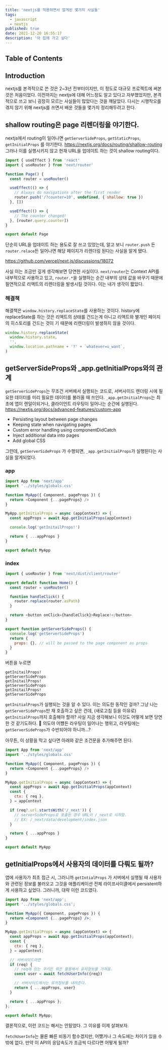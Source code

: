 ```yaml
---
title: 'nextjs를 적용하면서 알게된 몇가지 사실들'
tags:
  - javascript
  - nextjs
published: true
date: 2021-12-20 16:55:17
description: '아 집에 가고 싶다'
---
```


## Table of Contents

## Introduction

nextjs를 본격적으로 쓴 것은 2~3년 전부터이지만, 이 정도로 대규모 프로젝트에 써본 것은 처음이었다. 이전까지는 nextjs에 대해 어느정도 알고 있다고 자부했었지만, 본격적으로 쓰고 보니 굉장히 모르는 사실들이 많았다는 것을 꺠달았다. 다시는 시행착오를 겪지 않기 위해 nextjs를 쓰면서 배운 것들을 몇가지 정리해두려고 한다.

## shallow routing은 page 리렌더링을 야기한다.

nextjs에서 routing이 일어나면 `getServerSideProps`, `getStaticProps`, `getInitialProps` 를 야기한다. https://nextjs.org/docs/routing/shallow-routing 그러나 이를 실행시키지 않고 현재 URL을 업데이트 하는 것이 shallow routing이다.

```javascript
import { useEffect } from 'react'
import { useRouter } from 'next/router'

function Page() {
  const router = useRouter()

  useEffect(() => {
    // Always do navigations after the first render
    router.push('/?counter=10', undefined, { shallow: true })
  }, [])

  useEffect(() => {
    // The counter changed!
  }, [router.query.counter])
}

export default Page
```

단순히 URL을 업데이트 하는 용도로 잘 쓰고 있었는데, 알고 보니 `router.push` 든 `router.relace`든 일어나면 해당 페이지가 리렌더링 된다는 사실을 알게 됐다.

https://github.com/vercel/next.js/discussions/18072

사실 이는 조금만 깊게 생각해보면 당연한 사실이다. `next/router`는 Context API를 내부적으로 사용하고 있고, `router.*`을 실행하는 순간 내부의 상태 값을 바꾸기 때문에 필연적으로 리액트의 리렌더링을 발생시킬 것이다. 이는 내가 생각이 짧았다.

### 해결책

해결책은 `window.history.replaceState`를 사용하는 것이다. history에 replaceState를 하는 것은 리액트의 상태를 건드는게 아니고 리액트와 별개인 페이지의 히스토리를 건드는 것이 기 때문에 리렌더링이 발생하지 않을 것이다.

```javascript
window.history.replaceState(
  window.history.state,
  '',
  window.location.pathname + '?' + `whatever=u_want`,
)
```

## getServerSideProps와 \_app.getInitialProps와의 관계

`getServerSideProps`는 무조건 서버에서 실행되는 코드로, 서버사이드 렌더링 시에 필요한 데이터를 미리 필요한 데이터를 불러올 때 쓰인다. `_app.getInitialProps`는 최초에 앱이 렌덜이되거나, 클라이언트 라우팅이 일어나는 순간에 실행된다. https://nextjs.org/docs/advanced-features/custom-app

- Persisting layout between page changes
- Keeping state when navigating pages
- Custom error handling using componentDidCatch
- Inject additional data into pages
- Add global CSS

그런데, `getServerSideProps` 가 수행되면, `_app.getInitialProps`가 실행된다는 사실을 알게되었다.

### app

```javascript
import App from 'next/app'
import '../styles/globals.css'

function MyApp({ Component, pageProps }) {
  return <Component {...pageProps} />
}

MyApp.getInitialProps = async (appContext) => {
  const appProps = await App.getInitialProps(appContext)

  console.log('getInitailProps!')

  return { ...appProps }
}

export default MyApp
```

### index

```javascript
import { useRouter } from 'next/dist/client/router'

export default function Home() {
  const router = useRouter()

  function handleClick() {
    router.replace(router.asPath)
  }

  return <button onClick={handleClick}>Replace!</button>
}

export function getServerSideProps() {
  console.log('getServerSideProps')
  return {
    props: {}, // will be passed to the page component as props
  }
}
```

버튼을 누르면

```
getInitailProps!
getServerSideProps
getInitailProps!
getServerSideProps
getInitailProps!
getServerSideProps
```

`getInitialProps`가 실행되는 것을 알 수 있다. 이는 의도한 동작인 걸까? 그냥 나는 `getServerSideProps`만 재 호출하고 싶은 건데, (새로고침 등을 이유로) `getInitialProps`까지 호출해야 할까? 사실 지금 생각해보니 이것도 어떻게 보면 당연한 것 같기도하다. 🤔 의도야 어쩄든 라우팅이 일어나는 행위고, 라우팅에는 `getServerSideProps`가 수반되어야 하니까...?

아무튼, 이 상황을 막고 싶다면 아래와 같은 조건문을 추가해주면 된다.

```javascript
import App from 'next/app'
import '../styles/globals.css'

function MyApp({ Component, pageProps }) {
  return <Component {...pageProps} />
}

MyApp.getInitialProps = async (appContext) => {
  const appProps = await App.getInitialProps(appContext)
  const {
    ctx: { req },
  } = appContext

  if (req?.url.startsWith('/_next')) {
    // serverSideProps로 호출된 경우 URL이 /_next로 시작함.
    // EX: /_next/data/development/index.json
  }

  return { ...appProps }
}

export default MyApp
```

## getInitialProps에서 사용자의 데이터를 다뤄도 될까?

앱에 사용자가 최초 접근 시, 그러니까 `getIntialProps` 가 서버에서 실행될 때 사용자와 관련된 정보를 불러오고 그것을 애플리케이션 전체 라이프사이클에서 persistent하게 사용하고 싶었다. 그러니까, 대략 이런 코드였다.

```jsx
import App from 'next/app';
import '../styles/globals.css';

function MyApp({ Component, pageProps }) {
  return <Component {...pageProps} />;
}

MyApp.getInitialProps = async (appContext) => {
  const appProps = await App.getInitialProps(appContext);
  const {
    ctx: { req },
  } = appContext;

  // 서버사이드라면
  if (req) {
    // req에 있는 쿠키든 뭐든 활용해서 유저정보를 가져옴.
    const user = await fetchUserInfo({req})

    // 서버사이드에서는 유저정보를 내려준다.
    return { ...appProps, user}
  }

  return { ...appProps };
};

export default MyApp;
```

결론적으로, 이런 코드는 해서는 안됬었다. 그 이유를 이제 살펴보자. 

`fetchUserInfo`는 물론 빠른 비동기 함수겠지만, 어쩄거나 그 속도에는 차이가 있을 수 밖에 없다. 만약 이 API의 응답속도가 조금씩 다르다면 어떻게 될까?


